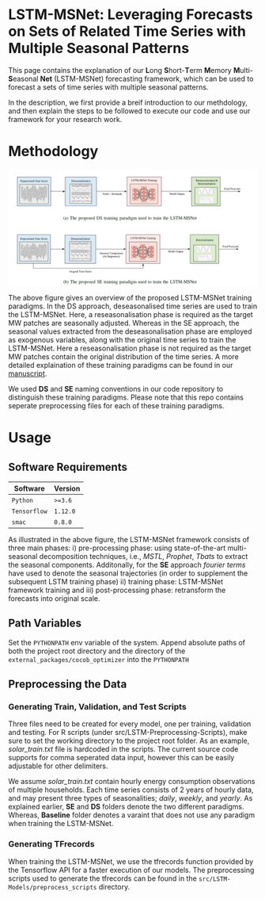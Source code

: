 LSTM-MSNet: Leveraging Forecasts on Sets of Related Time Series with Multiple Seasonal Patterns
===================

This page contains the explanation of our **L**ong **S**hort-**T**erm **M**emory **M**ulti-**S**easonal **Net** (LSTM-MSNet) forecasting framework, which can be used to forecast a sets of time series with multiple seasonal patterns.

In the description, we first provide a breif introduction to our methdology, and then explain the steps to be followed to execute our code and use our framework for your research work.

# Methodology #

<img src ="Images/LSTM-MSNet-Framework.PNG" width="800" align="center">

The above figure gives an overview of the proposed LSTM-MSNet training paradigms. In the DS approach, deseasonalised time series are used to train the LSTM-MSNet. Here, a reseasonalisation phase is required as the target MW patches are seasonally adjusted. Whereas in the SE approach, the seasonal values extracted from the deseasonalisation phase are employed as exogenous variables, along with the original time series to train the LSTM-MSNet. Here a reseasonalisation phase is not required as the target MW patches contain the original distribution of the time series. A more detailed explaination of these training paradigms can be found in our [manuscript](https://arxiv.org/pdf/1909.04293.pdf). 

We used **DS** and **SE** naming conventions in our code repository to distinguish these training paradigms. Please note that this repo contains seperate preprocessing files for each of these training paradigms.

# Usage #

## Software Requirements ##

| Software  | Version |
| ------------- | ------------- |
| `Python`  |  `>=3.6`  |
| `Tensorflow`  | `1.12.0`  |
| `smac`  | `0.8.0` |

As illustrated in the above figure, the LSTM-MSNet framework consists of three main phases: i) pre-processing phase: using state-of-the-art multi-seasonal decomposition techniques, i.e., *MSTL*, *Prophet*, *Tbats* to extract the seasonal components. Additonally, for the **SE** approach *fourier terms* have used to denote the seasonal trajectories (in order to supplement the subsequent LSTM training phase) ii) training phase: LSTM-MSNet framework training and iii) post-processing phase: retransform the forecasts into original scale.

## Path Variables ##

Set the `PYTHONPATH` env variable of the system. Append absolute paths of both the project root directory and the directory of the `external_packages/cocob_optimizer` into the `PYTHONPATH`  

## Preprocessing the Data ##

### Generating Train, Validation, and Test Scripts ###

Three files need to be created for every model, one per training, validation and testing. For R scripts (under src/LSTM-Preprocessing-Scripts), make sure to set the working directory to the project root folder. As an example, *solar_train.txt* file is hardcoded in the scripts. The current source code supports for comma seperated data input, however this can be easily adjustable for other delimiters. 

We assume *solar_train.txt* contain hourly energy consumption observations of multiple households. Each time series consists of 2 years of hourly data, and may present three types of seasonalities; *daily*, *weekly*, and *yearly*. As explained earlier, **SE** and **DS** folders denote the two different paradigms.  Whereas, **Baseline** folder denotes a varaint that does not use any paradigm when training the LSTM-MSNet.

### Generating TFrecords ###
When training the LSTM-MSNet, we use the tfrecords function provided by the Tensorflow API for a faster execution of our models. The preprocessing scripts used to generate the tfrecords can be found in the `src/LSTM-Models/preprocess_scripts` directory.
